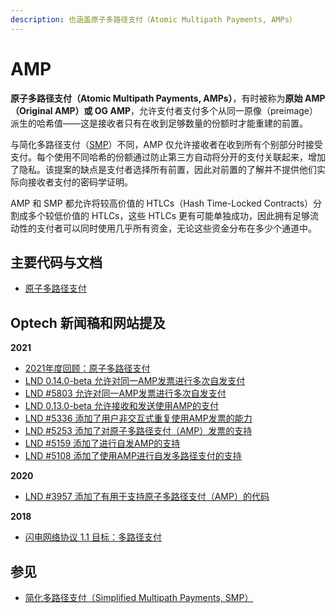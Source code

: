 ```yaml
---
description: 也涵盖原子多路径支付（Atomic Multipath Payments, AMPs）
---
```


# AMP

**原子多路径支付（Atomic Multipath Payments, AMPs）**，有时被称为**原始 AMP（Original AMP）或 OG AMP**，允许支付者支付多个从同一原像（preimage）派生的哈希值——这是接收者只有在收到足够数量的份额时才能重建的前置。

与简化多路径支付（[SMP](https://bitcoinops.org/en/topics/multipath-payments/)）不同，AMP 仅允许接收者在收到所有个别部分时接受支付。每个使用不同哈希的份额通过防止第三方自动将分开的支付关联起来，增加了隐私。该提案的缺点是支付者选择所有前置，因此对前置的了解并不提供他们实际向接收者支付的密码学证明。

AMP 和 SMP 都允许将较高价值的 HTLCs（Hash Time-Locked Contracts）分割成多个较低价值的 HTLCs，这些 HTLCs 更有可能单独成功，因此拥有足够流动性的支付者可以同时使用几乎所有资金，无论这些资金分布在多少个通道中。

## 主要代码与文档

* [原子多路径支付](https://lists.linuxfoundation.org/pipermail/lightning-dev/2018-February/000993.html)

## Optech 新闻稿和网站提及

**2021**

* [2021年度回顾：原子多路径支付](https://bitcoinops.org/en/newsletters/2021/12/22/#amp)
* [LND 0.14.0-beta 允许对同一AMP发票进行多次自发支付](https://bitcoinops.org/en/newsletters/2021/11/24/#lnd-0-14-0-beta)
* [LND #5803 允许对同一AMP发票进行多次自发支付](https://bitcoinops.org/en/newsletters/2021/11/03/#lnd-5803)
* [LND 0.13.0-beta 允许接收和发送使用AMP的支付](https://bitcoinops.org/en/newsletters/2021/06/23/#lnd-0-13-0-beta)
* [LND #5336 添加了用户非交互式重复使用AMP发票的能力](https://bitcoinops.org/en/newsletters/2021/06/09/#lnd-5336)
* [LND #5253 添加了对原子多路径支付（AMP）发票的支持](https://bitcoinops.org/en/newsletters/2021/05/19/#lnd-5253)
* [LND #5159 添加了进行自发AMP的支持](https://bitcoinops.org/en/newsletters/2021/05/05/#lnd-5159)
* [LND #5108 添加了使用AMP进行自发多路径支付的支持](https://bitcoinops.org/en/newsletters/2021/04/14/#lnd-5108)

**2020**

* [LND #3957 添加了有用于支持原子多路径支付（AMP）的代码](https://bitcoinops.org/en/newsletters/2020/02/12/#lnd-3957)

**2018**

* [闪电网络协议 1.1 目标：多路径支付](https://bitcoinops.org/en/newsletters/2018/11/20/#multi-path-payments)

## 参见

* [简化多路径支付（Simplified Multipath Payments, SMP）](https://bitcoinops.org/en/topics/multipath-payments/)
